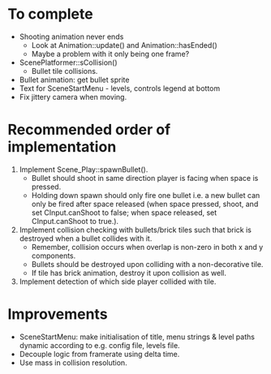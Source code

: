 # To complete
- Shooting animation never ends
    - Look at Animation::update() and Animation::hasEnded()
    - Maybe a problem with it only being one frame?
- ScenePlatformer::sCollision()
	- Bullet tile collisions.
- Bullet animation: get bullet sprite
- Text for SceneStartMenu - levels, controls legend at bottom
- Fix jittery camera when moving.

# Recommended order of implementation
1. Implement Scene_Play::spawnBullet().
    - Bullet should shoot in same direction player is facing when space is pressed.
    - Holding down spawn should only fire one bullet i.e. a  new bullet can only be fired after space released (when space pressed, shoot, and set CInput.canShoot to false; when space released, set CInput.canShoot to true.).
2. Implement collision checking with bullets/brick tiles such that brick is destroyed when a bullet collides with it.
    - Remember, collision occurs when overlap is non-zero in both x and y components.
    - Bullets should be destroyed upon colliding with a non-decorative tile.
    - If tile has brick animation, destroy it upon collision as well.
3. Implement detection of which side player collided with tile.

# Improvements
- SceneStartMenu: make initialisation of title, menu strings & level paths dynamic according to e.g. config file, levels file.
- Decouple logic from framerate using delta time.
- Use mass in collision resolution.